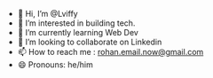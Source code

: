 - 👋 Hi, I’m @Lviffy
- 👀 I’m interested in building tech.
- 🌱 I’m currently learning Web Dev
- 💞️ I’m looking to collaborate on Linkedin
- 📫 How to reach me : rohan.email.now@gmail.com
- 😄 Pronouns: he/him
